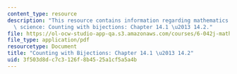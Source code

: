 ```yaml
---
content_type: resource
description: "This resource contains information regarding mathematics for computer\
  \ science: Counting with bijections: Chapter 14.1 \u2013 14.2."
file: https://ol-ocw-studio-app-qa.s3.amazonaws.com/courses/6-042j-mathematics-for-computer-science-spring-2015/3f503d8dc7c3126f8b4525a1cf5a5a4b_MIT6_042JS15_Session25.pdf
file_type: application/pdf
resourcetype: Document
title: "Counting with Bijections: Chapter 14.1 \u2013 14.2"
uid: 3f503d8d-c7c3-126f-8b45-25a1cf5a5a4b
---
```

